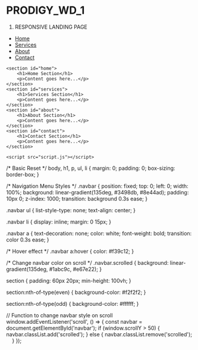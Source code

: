 # PRODIGY_WD_1
1. RESPONSIVE LANDING PAGE
<!DOCTYPE html>
<html lang="en">
<head>
    <meta charset="UTF-8">
    <meta name="viewport" content="width=device-width, initial-scale=1.0">
    <title>Interactive Navigation Menu</title>
    <link rel="stylesheet" href="styles.css">
</head>
<body>
    <nav class="navbar" id="navbar">
        <ul>
            <li><a href="#home" class="nav-link">Home</a></li>
            <li><a href="#services" class="nav-link">Services</a></li>
            <li><a href="#about" class="nav-link">About</a></li>
            <li><a href="#contact" class="nav-link">Contact</a></li>
        </ul>
    </nav>

    <section id="home">
        <h1>Home Section</h1>
        <p>Content goes here...</p>
    </section>
    <section id="services">
        <h1>Services Section</h1>
        <p>Content goes here...</p>
    </section>
    <section id="about">
        <h1>About Section</h1>
        <p>Content goes here...</p>
    </section>
    <section id="contact">
        <h1>Contact Section</h1>
        <p>Content goes here...</p>
    </section>

    <script src="script.js"></script>
</body>
</html>


/* Basic Reset */
body, h1, p, ul, li {
    margin: 0;
    padding: 0;
    box-sizing: border-box;
}

/* Navigation Menu Styles */
.navbar {
    position: fixed;
    top: 0;
    left: 0;
    width: 100%;
    background: linear-gradient(135deg, #3498db, #8e44ad);
    padding: 10px 0;
    z-index: 1000;
    transition: background 0.3s ease;
}

.navbar ul {
    list-style-type: none;
    text-align: center;
}

.navbar li {
    display: inline;
    margin: 0 15px;
}

.navbar a {
    text-decoration: none;
    color: white;
    font-weight: bold;
    transition: color 0.3s ease;
}

/* Hover effect */
.navbar a:hover {
    color: #f39c12;
}

/* Change navbar color on scroll */
.navbar.scrolled {
    background: linear-gradient(135deg, #1abc9c, #e67e22);
}

section {
    padding: 60px 20px;
    min-height: 100vh;
}

section:nth-of-type(even) {
    background-color: #f2f2f2;
}

section:nth-of-type(odd) {
    background-color: #ffffff;
}


// Function to change navbar style on scroll
window.addEventListener('scroll', () => {
    const navbar = document.getElementById('navbar');
    if (window.scrollY > 50) {
        navbar.classList.add('scrolled');
    } else {
        navbar.classList.remove('scrolled');
    }
});
